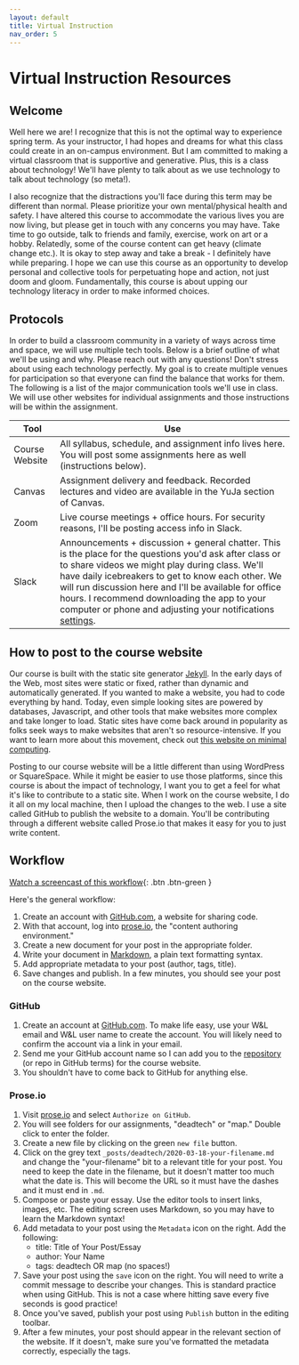 ```yaml
---
layout: default
title: Virtual Instruction
nav_order: 5
---
```


# Virtual Instruction Resources

## Welcome

Well here we are! I recognize that this is not the optimal way to experience spring term. As your instructor, I had hopes and dreams for what this class could create in an on-campus environment. But I am committed to making a virtual classroom that is supportive and generative. Plus, this is a class about technology! We'll have plenty to talk about as we use technology to talk about technology (so meta!).

I also recognize that the distractions you'll face during this term may be different than normal. Please prioritize your own mental/physical health and safety. I have altered this course to accommodate the various lives you are now living, but please get in touch with any concerns you may have. Take time to go outside, talk to friends and family, exercise, work on art or a hobby. Relatedly, some of the course content can get heavy (climate change etc.). It is okay to step away and take a break - I definitely have while preparing. I hope we can use this course as an opportunity to develop personal and collective tools for perpetuating hope and action, not just doom and gloom. Fundamentally, this course is about upping our technology literacy in order to make informed choices. 

## Protocols

In order to build a classroom community in a variety of ways across time and space, we will use multiple tech tools. Below is a brief outline of what we'll be using and why. Please reach out with any questions! Don't stress about using each technology perfectly. My goal is to create multiple venues for participation so that everyone can find the balance that works for them. The following is a list of the major communication tools we'll use in class. We will use other websites for individual assignments and those instructions will be within the assignment. 

|Tool|Use|
|---|---|
|Course Website |All syllabus, schedule, and assignment info lives here. You will post some assignments here as well (instructions below).|
|Canvas|Assignment delivery and feedback. Recorded lectures and video are available in the YuJa section of Canvas. |
|Zoom|Live course meetings + office hours. For security reasons, I'll be posting access info in Slack.|
|Slack|Announcements + discussion + general chatter. This is the place for the questions you'd ask after class or to share videos we might play during class. We'll have daily icebreakers to get to know each other. We will run discussion here and I'll be available for office hours. I recommend downloading the app to your computer or phone and adjusting your notifications [settings](https://slack.com/help/articles/201355156-Guide-to-desktop-notifications).|

## How to post to the course website

Our course is built with the static site generator [Jekyll](jekyllrb.com/). In the early days of the Web, most sites were static or fixed, rather than dynamic and automatically generated. If you wanted to make a website, you had to code everything by hand. Today, even simple looking sites are powered by databases, Javascript, and other tools that make websites more complex and take longer to load. Static sites have come back around in popularity as folks seek ways to make websites that aren't so resource-intensive. If you want to learn more about this movement, check out [this website on minimal computing](https://go-dh.github.io/mincomp/). 

Posting to our course website will be a little different than using WordPress or SquareSpace. While it might be easier to use those platforms, since this course is about the impact of technology, I want you to get a feel for what it's like to contribute to a static site. When I work on the course website, I do it all on my local machine, then I upload the changes to the web. I use a site called GitHub to publish the website to a domain. You'll be contributing through a different website called Prose.io that makes it easy for you to just write content. 


## Workflow

[Watch a screencast of this workflow](https://wlu.yuja.com/V/Video?v=1006556&node=3934123&a=777087980&autoplay=1){: .btn .btn-green }

Here's the general workflow: 
1. Create an account with [GitHub.com](http://www.github.com/), a website for sharing code. 
2. With that account, log into [prose.io](https://prose.io/), the "content authoring environment." 
3. Create a new document for your post in the appropriate folder. 
4. Write your document in [Markdown](https://daringfireball.net/projects/markdown/basics), a plain text formatting syntax. 
5. Add appropriate metadata to your post (author, tags, title). 
6. Save changes and publish. In a few minutes, you should see your post on the course website. 

### GitHub
1. Create an account at [GitHub.com](http://www.github.com/). To make life easy, use your W&L email and W&L user name to create the account. You will likely need to confirm the account via a link in your email.
2. Send me your GitHub account name so I can add you to the [repository](https://github.com/mackenziekbrooks/dci271-s20-newdarkage) (or repo in GitHub terms) for the course website. 
3. You shouldn't have to come back to GitHub for anything else. 

### Prose.io
1. Visit [prose.io](https://prose.io/) and select `Authorize on GitHub`.
2. You will see folders for our assignments, "deadtech" or "map." Double click to enter the folder.
3. Create a new file by clicking on the green `new file` button. 
4. Click on the grey text `_posts/deadtech/2020-03-18-your-filename.md` and change the "your-filename" bit to a relevant title for your post. You need to keep the date in the filename, but it doesn't matter too much what the date is. This will become the URL so it must have the dashes and it must end in `.md`. 
5. Compose or paste your essay. Use the editor tools to insert links, images, etc. The editing screen uses Markdown, so you may have to learn the Markdown syntax! 
6. Add metadata to your post using the `Metadata` icon on the right. Add the following: 
	* title: Title of Your Post/Essay
	* author: Your Name
	* tags: deadtech OR map (no spaces!)
7. Save your post using the `save` icon on the right. You will need to write a commit message to describe your changes. This is standard practice when using GitHub. This is not a case where hitting save every five seconds is good practice! 
8. Once you've saved, publish your post using `Publish` button in the editing toolbar. 
9. After a few minutes, your post should appear in the relevant section of the website. If it doesn't, make sure you've formatted the metadata correctly, especially the tags. 


